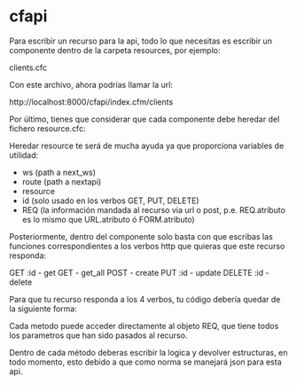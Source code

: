 cfapi
=====

Para escribir un recurso para la api, todo lo que necesitas es escribir un componente dentro de la carpeta resources, por ejemplo:

clients.cfc

Con este archivo, ahora podrías llamar la url:

http://localhost:8000/cfapi/index.cfm/clients

Por último, tienes que considerar que cada componente debe heredar del fichero resource.cfc:

<cfcomponent extends="resource">
</cfcomponent>


Heredar resource te será de mucha ayuda ya que proporciona variables de utilidad:

* ws (path a next_ws)
* route (path a nextapi)
* resource
* id (solo usado en los verbos GET, PUT, DELETE)
* REQ (la información mandada al recurso via url o post, p.e. REQ.atributo es lo mismo que URL.atributo ó FORM.atributo)

Posteriormente, dentro del componente solo basta con que escribas las funciones correspondientes a los verbos http que quieras que este recurso responda:

GET :id - get
GET - get_all
POST - create
PUT :id - update
DELETE :id - delete

Para que tu recurso responda a los 4 verbos, tu código debería quedar de la siguiente forma:

<cfcomponent extends="resource">

  <cffunction name="get">
  </cffunction>

  <cffunction name="get_all">
  </cffunction>

  <cffunction name="create">
  </cffunction>

  <cffunction name="update">
  </cffunction>

  <cffunction name="delete">
  </cffunction>

</cfcomponent>

Cada metodo puede acceder directamente al objeto REQ, que tiene todos los parametros que han sido pasados al recurso.

Dentro de cada método deberas escribir la logica y devolver estructuras, en todo momento, esto debido a que como norma se manejará json para esta api.
